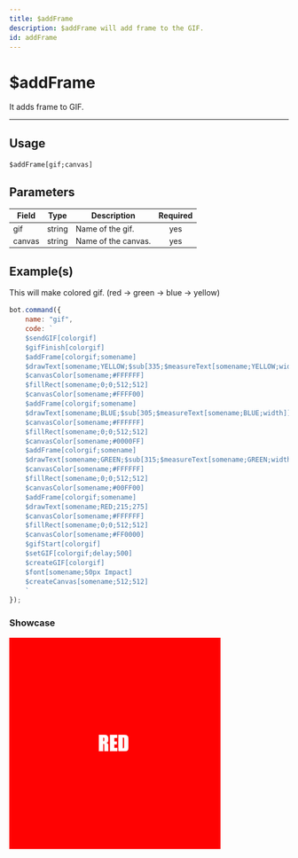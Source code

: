 ```yaml
---
title: $addFrame
description: $addFrame will add frame to the GIF.
id: addFrame
---
```


# $addFrame

It adds frame to GIF.

---

## Usage

```
$addFrame[gif;canvas]
```

## Parameters

| Field | Type | Description | Required |
| ----- | ---- | ----------- | :------: |
| gif | string | Name of the gif. | yes |
| canvas | string | Name of the canvas. | yes |

## Example(s)

This will make colored gif. (red -> green -> blue -> yellow)

```js
bot.command({
    name: "gif",
    code: `
    $sendGIF[colorgif]
    $gifFinish[colorgif]
    $addFrame[colorgif;somename]
    $drawText[somename;YELLOW;$sub[335;$measureText[somename;YELLOW;width]];275]
    $canvasColor[somename;#FFFFFF]
    $fillRect[somename;0;0;512;512]
    $canvasColor[somename;#FFFF00]
    $addFrame[colorgif;somename]
    $drawText[somename;BLUE;$sub[305;$measureText[somename;BLUE;width]];275]
    $canvasColor[somename;#FFFFFF]
    $fillRect[somename;0;0;512;512]
    $canvasColor[somename;#0000FF]
    $addFrame[colorgif;somename]
    $drawText[somename;GREEN;$sub[315;$measureText[somename;GREEN;width]];275]
    $canvasColor[somename;#FFFFFF]
    $fillRect[somename;0;0;512;512]
    $canvasColor[somename;#00FF00]
    $addFrame[colorgif;somename]
    $drawText[somename;RED;215;275]
    $canvasColor[somename;#FFFFFF]
    $fillRect[somename;0;0;512;512]
    $canvasColor[somename;#FF0000]
    $gifStart[colorgif]
    $setGIF[colorgif;delay;500]
    $createGIF[colorgif]
    $font[somename;50px Impact]
    $createCanvas[somename;512;512]
    `
});
``` 

### Showcase

![](img/colorgif.gif)